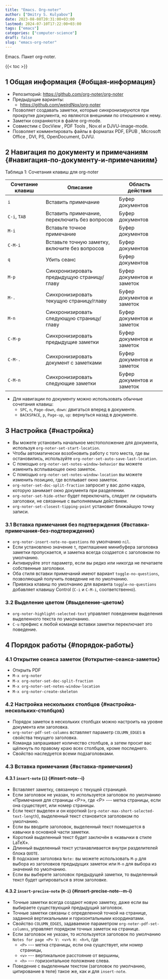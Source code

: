 ```yaml
---
title: "Emacs. Org-noter"
author: ["Dmitry S. Kulyabov"]
date: 2023-08-08T20:31:00+03:00
lastmod: 2024-07-10T17:22:00+03:00
tags: ["emacs"]
categories: ["computer-science"]
draft: false
slug: "emacs-org-noter"
---
```


Emacs. Пакет org-noter.

<!--more-->

{{< toc >}}


## <span class="section-num">1</span> Общая информация {#общая-информация}

-   Репозиторий: <https://github.com/org-noter/org-noter>
-   Предыдущие варианты:
    -   <https://github.com/weirdNox/org-noter>
-   Позволяет создавать заметки, которые синхронизируются при прокрутке документа, но являются внешними по отношению к нему.
-   Заметки сохраняются в файле org-mode.
-   Совместим с DocView , PDF Tools , Nov.el и DJVU-image-mode.
-   Позволяет комментировать файлы в форматах PDF, EPUB , Microsoft Office , DVI, PS, OpenDocument, DJVU.


## <span class="section-num">2</span> Навигация по документу и примечаниям {#навигация-по-документу-и-примечаниям}

<div class="table-caption">
  <span class="table-number">&#1058;&#1072;&#1073;&#1083;&#1080;&#1094;&#1072; 1:</span>
  Сочетания клавиш для org-noter
</div>

| Сочетание клавиш | Описание                                       | Область действия           |
|------------------|------------------------------------------------|----------------------------|
| `i`              | Вставить примечание                            | Буфер документов           |
| `C-i`, `TAB`     | Вставить примечание, переключить без вопросов  | Буфер документов           |
| `M-i`            | Вставьте точное примечание                     | Буфер документов           |
| `C-M-i`          | Вставьте точную заметку, включите без вопросов | Буфер документов           |
| `q`              | Убить сеанс                                    | Буфер документов           |
| `M-p`            | Синхронизировать предыдущую страницу/главу     | Буфер документов и заметок |
| `M-.`            | Синхронизировать текущую страницу/главу        | Буфер документов и заметок |
| `M-n`            | Синхронизировать следующую страницу/главу      | Буфер документов и заметок |
| `C-M-p`          | Синхронизировать предыдущие заметки            | Буфер документов и заметок |
| `C-M-.`          | Синхронизировать документ с заметками          | Буфер документов и заметок |
| `C-M-n`          | Синхронизировать следующие заметки             | Буфер документов и заметок |

-   Для навигации по документу можно использовать обычные сочетания клавиш:
    -   `SPC`, `n`, `Page-down`, `down`: двигаться вперед в документе.
    -   `BACKSPACE`, `p`, `Page-up`, `up`: вернуться назад в документе.


## <span class="section-num">3</span> Настройка {#настройка}

-   Вы можете установить начальное местоположение для документа, используя `org-noter-set-start-location`.
-   Чтобы автоматически возобновить работу с того места, где вы остановились, используйте `org-noter-set-auto-save-last-location`.
-   С помощью `org-noter-set-notes-window-behavior` вы можете изменить всплывающее окно заметок.
-   С помощью `org-noter-set-notes-window-location` вы можете изменить позицию, где всплывает окно заметок.
-   `org-noter-set-doc-split-fraction` запросит у вас долю кадра, которую занимает окно документа при разделении.
-   `org-noter-set-hide-other` будет переключать, следует ли скрывать заголовки, не связанные с выполняемым действием.
-   `org-noter-set-closest-tipping-point` установит ближайшую точку записи.


### <span class="section-num">3.1</span> Вставка примечания без подтверждения {#вставка-примечания-без-подтверждения}

-   `org-noter-insert-note-no-questions` по умолчанию `nil`.
-   Если установлено значение `t`, приглашение минибуфера заголовка заметки пропускается, и заметка всегда создается с заголовком по умолчанию.
-   Активируйте этот параметр, если вы редко или никогда не печатаете собственные заголовки.
-   Оба стиля вставки примечаний имеют вариант `toggle-no-questions`, позволяющий получить поведение не по умолчанию.
-   Привязка клавиш по умолчанию для варианта `toggle-no-questions` добавляет клавишу Control (`C-i` и `C-M-i`, соответственно).


### <span class="section-num">3.2</span> Выделение цветом {#выделение-цветом}

-   `org-noter-highlight-selected-text` управляет поведением выделения выделенного текста по умолчанию.
-   `C-u` префикс к любой команде вставки заметки переключает это поведение.


## <span class="section-num">4</span> Порядок работы {#порядок-работы}


### <span class="section-num">4.1</span> Открытие сеанса заметок {#открытие-сеанса-заметок}

-   Открыть PDF
-   `M-x org-noter`
-   `M-x org-noter-set-doc-split-fraction`
-   `M-x org-noter-set-notes-window-location`
-   `M-x org-noter-create-skeleton`


### <span class="section-num">4.2</span> Настройка нескольких столбцов {#настройка-нескольких-столбцов}

-   Порядок заметок в нескольких столбцах можно настроить на уровне документа или заголовка.
-   `org-noter-pdf-set-columns` вставляет параметр `COLUMN_EDGES` в свойства текущего заголовка.
-   Команда запрашивает количество столбцов, а затем просит вас щёлкнуть по правому краю всех столбцов, кроме последнего.
-   Свойство наследуется всеми подзаголовками.


### <span class="section-num">4.3</span> Вставка примечания {#вставка-примечания}


#### <span class="section-num">4.3.1</span> `insert-note` (`i`) {#insert-note--i}

-   Вставляет заметку, связанную с текущей страницей.
-   Если заголовок не указан, то используется заголовок по умолчанию «Примечания для страницы &lt;P&gt;», где &lt;P&gt; --- метка страницы, если она существует, или номер страницы.
-   Если текст выделен и он короткий (`org-noter-max-short-selected-text-length`), выделенный текст становится заголовком по умолчанию.
-   Если вы вводите заголовок, выделенный текст помещается в кавычки в основной части заметки.
-   Короткий выделенный текст будет заключён в «кавычки в стиле LaTeX».
-   Длинный выделенный текст устанавливается внутри разделителей блока `QUOTE`.
-   В подсказке заголовка `Note:` вы можете использовать `M-p` для выбора из заголовков предыдущих заметок или `M-n` для выбора из значений по умолчанию.
-   Если вы выберете заголовок предыдущей заметки, то выделенный текст будет цитироваться в этом заголовке.


#### <span class="section-num">4.3.2</span> `insert-precise-note` (`M-i`) {#insert-precise-note--m-i}

-   Точные заметки всегда создают новую заметку, даже если вы выбираете существующий предыдущий заголовок.
-   Точные заметки связаны с определенной точкой на странице, заданной вертикальными и горизонтальными координатами.
-   Свойство `COLUMN_EDGES`, задаваемое параметром `org-noter-pdf-set-columns`, управляет порядком точных заметок на странице.
-   Если заголовок не указан, то используется заголовок по умолчанию `Notes for page <P> V: <v>% H: <h>%`, где
    -   `<P>` --- метка страницы, если она существует, или номер страницы,
    -   `<v>` --- вертикальное расстояние от вершины,
    -   `<h>` --- горизонтальное положение слева.
-   Поведение с выделенным текстом (заголовок по умолчанию, цитирование в теле) такое же, как и для `insert-note`.
